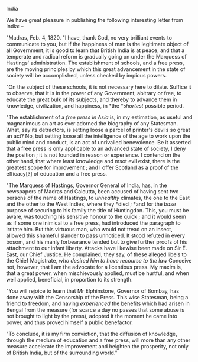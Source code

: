 IndiaWe have great pleasure in publishing the following interesting letter from India: –"Madras, Feb. 4, 1820. "I have, thank God, no very brilliant events to communicate to you, but if the happiness of man is the legitimate object of all Government, it is good to learn that British India is at peace, and that a temperate and radical reform is gradually going on under the Marquess of Hastings' administration. The establishment of schools, and a free press, are the moving principles by which this great advancement in the state of society will be accomplished, unless checked by impious powers."On the subject of these schools, it is not necessary here to dilate. Suffice it to observe, that it is in the power of any Government, abitrary or free, to educate the great bulk of its subjects, and thereby to advance them in knowledge, civilization, and happiness, in *the **shortest*  possible period."The establishment of a *free press in Asia*  is, in my estimation, as useful and magnanimous an art as ever adorned the biography of any Statesman. What, say its detractors, is setting loose a parcel of printer's devils so great an act? No, but setting loose all the intelligence of the age to work upon the public mind and conduct, is an act of unrivalled benevolence. Be it asserted that a free press is only applicable to an advanced state of society, I deny the position ; it is not founded in reason or experience. I contend on the other hand, that where least knowledge and msot evil exist, there is the greatest scope for improvement ; and I offer Scotland as a proof of the efficacy[?] of education and a free press."The Marquess of Hastings, Governor General of India, has, in the newspapers of Madras and Calcutta, been accused of having sent two persons of the name of Hastings, to *unhealthy*  climates, the one to the East and the other to the West Indies, where they *died ; *and for the *base*  purpose of securing to his family the title of Huntingdon. This, you must be aware, was touching his sensitive honour to the quick ; and it would seem as if some one inimical to a free press, had introduced the paragraph to irritate him. But this virtuous man, who would not tread on an insect, allowed this shameful slander to pass unnoticed. It stood refuted in every bosom, and his manly forbearance tended but to give further proofs of his attachment to our infant liberty. Attacks have likewise been made on Sir E. East, our Chief Justice. He complained, they say, of these alleged libels to the Chief Magistrate, *who desired him to have recourse to the law*  Conceive not, however, that I am the advocate for a licentious press. My maxim is, that a great power, when mischievously applied, must be hurtful, and when well applied, beneficial, in proportion to its strength."You will rejoice to learn that Mr Elphinstone, Governor of Bombay, has done away with the Censorship of the Press. This wise Statesman, being a friend to freedom, and having *experienced*  the benefits which had arisen in Bengal from the measure (for scarce a day no passes that some abuse is not brought to light by the press), adopted it the moment he came into power, and thus proved himself a public benefactor."To conclude, it is my firm conviction, that the diffusion of knowledge, through the medium of education and a free press, will more than any other measure accelerate the improvement and heighten the prosperity, not only of British India, but of the surrounding world."